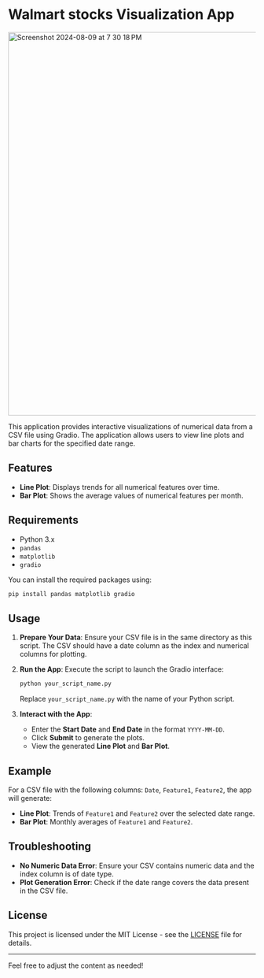 

# Walmart stocks Visualization App

<img width="779" alt="Screenshot 2024-08-09 at 7 30 18 PM" src="https://github.com/user-attachments/assets/6159c501-676e-41a5-aeaa-d1f600ac5f63">



This application provides interactive visualizations of numerical data from a CSV file using Gradio. The application allows users to view line plots and bar charts for the specified date range.

## Features
- **Line Plot**: Displays trends for all numerical features over time.
- **Bar Plot**: Shows the average values of numerical features per month.

## Requirements
- Python 3.x
- `pandas`
- `matplotlib`
- `gradio`

You can install the required packages using:
```bash
pip install pandas matplotlib gradio
```

## Usage
1. **Prepare Your Data**: Ensure your CSV file  is in the same directory as this script. The CSV should have a date column as the index and numerical columns for plotting.

2. **Run the App**: Execute the script to launch the Gradio interface:
    ```bash
    python your_script_name.py
    ```
   Replace `your_script_name.py` with the name of your Python script.

3. **Interact with the App**:
   - Enter the **Start Date** and **End Date** in the format `YYYY-MM-DD`.
   - Click **Submit** to generate the plots.
   - View the generated **Line Plot** and **Bar Plot**.

## Example
For a CSV file with the following columns: `Date`, `Feature1`, `Feature2`, the app will generate:
- **Line Plot**: Trends of `Feature1` and `Feature2` over the selected date range.
- **Bar Plot**: Monthly averages of `Feature1` and `Feature2`.

## Troubleshooting
- **No Numeric Data Error**: Ensure your CSV contains numeric data and the index column is of date type.
- **Plot Generation Error**: Check if the date range covers the data present in the CSV file.

## License
This project is licensed under the MIT License - see the [LICENSE](LICENSE) file for details.

---

Feel free to adjust the content as needed!
